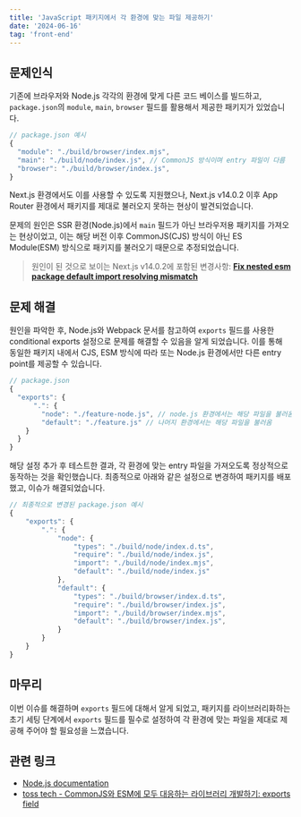 ```yaml
---
title: 'JavaScript 패키지에서 각 환경에 맞는 파일 제공하기'
date: '2024-06-16'
tag: 'front-end'
---
```


## 문제인식

기존에 브라우저와 Node.js 각각의 환경에 맞게 다른 코드 베이스를 빌드하고, `package.json`의 `module`, `main`, `browser` 필드를 활용해서 제공한 패키지가 있었습니다.

```jsx
// package.json 예시
{
  "module": "./build/browser/index.mjs",
  "main": "./build/node/index.js", // CommonJS 방식이며 entry 파일이 다름
  "browser": "./build/browser/index.js",
}
```

Next.js 환경에서도 이를 사용할 수 있도록 지원했으나, Next.js v14.0.2 이후 App Router 환경에서 패키지를 제대로 불러오지 못하는 현상이 발견되었습니다.

문제의 원인은 SSR 환경(Node.js)에서 `main` 필드가 아닌 브라우저용 패키지를 가져오는 현상이었고, 이는 해당 버전 이후 CommonJS(CJS) 방식이 아닌 ES Module(ESM) 방식으로 패키지를 불러오기 때문으로 추정되었습니다.

> 원인이 된 것으로 보이는 Next.js v14.0.2에 포함된 변경사항:
[**Fix nested esm package default import resolving mismatch**](https://github.com/vercel/next.js/pull/57784)
> 

## 문제 해결

원인을 파악한 후, Node.js와 Webpack 문서를 참고하여 `exports` 필드를 사용한 conditional exports 설정으로 문제를 해결할 수 있음을 알게 되었습니다. 이를 통해 동일한 패키지 내에서 CJS, ESM 방식에 따라 또는 Node.js 환경에서만 다른 entry point를 제공할 수 있습니다.

```jsx
// package.json
{
  "exports": {
	  ".": {
	    "node": "./feature-node.js", // node.js 환경에서는 해당 파일을 불러옴
	    "default": "./feature.js" // 나머지 환경에서는 해당 파일을 불러옴
    }
  }
}
```

해당 설정 추가 후 테스트한 결과, 각 환경에 맞는 entry 파일을 가져오도록 정상적으로 동작하는 것을 확인했습니다. 최종적으로 아래와 같은 설정으로 변경하여 패키지를 배포했고, 이슈가 해결되었습니다.

```jsx
// 최종적으로 변경된 package.json 예시
{
	"exports": {
		".": {
			"node": {
				"types": "./build/node/index.d.ts",
				"require": "./build/node/index.js",
				"import": "./build/node/index.mjs",
				"default": "./build/node/index.js"
			},
			"default": {
				"types": "./build/browser/index.d.ts",
				"require": "./build/browser/index.js",
				"import": "./build/browser/index.mjs",
				"default": "./build/browser/index.js",
			}
		}
	}
}
```

## 마무리

이번 이슈를 해결하며 `exports` 필드에 대해서 알게 되었고, 패키지를 라이브러리화하는 초기 세팅 단계에서 `exports` 필드를 필수로 설정하여 각 환경에 맞는 파일을 제대로 제공해 주어야 할 필요성을 느꼈습니다.

## 관련 링크

- [Node.js documentation](https://nodejs.org/api/packages.html)
- [toss tech - CommonJS와 ESM에 모두 대응하는 라이브러리 개발하기: exports field](https://toss.tech/article/commonjs-esm-exports-field)